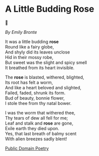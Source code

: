 
# A Little Budding Rose

:rose:


_By Emily Bronte_

It was a little budding __rose__ <br>
Round like a fairy globe,<br>
And shyly did its leaves unclose<br>
Hid in their mossy robe,<br>
But sweet was the slight and spicy smell<br>
It breathed from its heart invisible.<br>

The __rose__ is blasted, withered, blighted,<br>
Its root has felt a worm,<br>
And like a heart beloved and slighted,<br>
Failed, faded, shrunk its form.<br>
Bud of beauty, bonnie flower,<br>
I stole thee from thy natal bower.<br>

I was the worm that withered thee,<br>
Thy tears of dew all fell for me;<br>
Leaf and stalk and __rose__ are gone,<br>
Exile earth they died upon.<br>
Yes, that last breath of balmy scent<br>
With alien breezes sadly blent!<br>

[Public Domain Poetry](http://www.public-domain-poetry.com/emily-bronte/little-budding-rose-9594)
